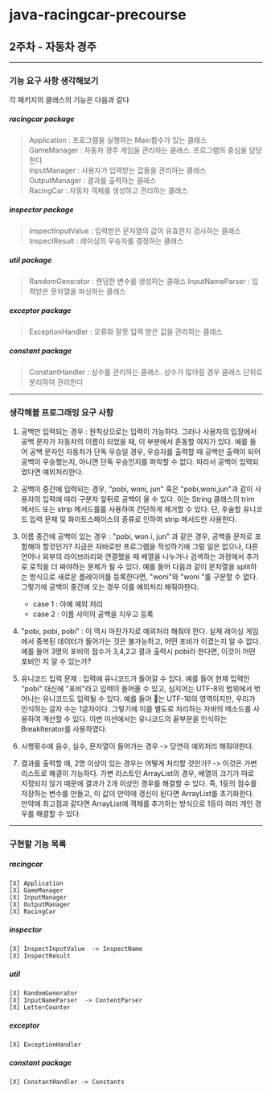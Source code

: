 # java-racingcar-precourse

## 2주차 - 자동차 경주

* * *  

### 기능 요구 사항 생각해보기

각 패키지의 클래스의 기능은 다음과 같다

##### racingcar package
> Application : 프로그램을 실행하는 Main함수가 있는 클래스  
> GameManager : 자동차 경주 게임을 관리하는 클래스. 프로그램의 중심을 담당한다  
> InputManager : 사용자가 입력받는 값들을 관리하는 클래스  
> OutputManager : 결과를 출력하는 클래스  
> RacingCar : 자동차 객체를 생성하고 관리하는 클래스
  
  
##### inspector package  
> InspectInputValue : 입력받은 문자열의 값이 유효한지 검사하는 클래스  
> InspectResult : 레이싱의 우승자를 결정하는 클래스
  
  
##### util package
> RandomGenerator : 랜덤한 변수를 생성하는 클래스
> InputNameParser : 입력받은 문자열을 파싱하는 클래스
  
  
##### exceptor package
> ExceptionHandler : 오류와 잘못 입력 받은 값을 관리하는 클래스
  
  
##### constant package
> ConstantHandler : 상수를 관리하는 클래스. 상수가 많아질 경우 클래스 단위로 분리하여 관리한다
  
* * *
  
### 생각해볼 프로그래밍 요구 사항
  
1. 공백만 입력되는 경우 :  원칙상으로는 입력이 가능하다. 그러나 사용자의 입장에서 공백 문자가 자동차의 이름이 되었을 때, 이 부분에서 혼동할 여지가 있다. 예를 들어 공백 문자인 자동차가 단독 우승일 경우, 우승자를 출력할 때 공백만 출력이 되어 공백이 우승했는지, 아니면 단독 우승인지를 파악할 수 없다. 따라서 공백이 입력되었다면 예외처리한다.  
  
2. 공백이 중간에 입력되는 경우, "pobi, woni, jun" 혹은 "pobi,woni,jun"과 같이 사용자의 입력에 따라 구분자 앞뒤로 공백이 올 수 있다. 이는 String 클래스의 trim 메서드 또는 strip 메서드를를 사용하여 간단하게 제거할 수 있다. 단, 후술할 유니코드 입력 문제 및 화이트스페이스의 종류로 인하여 strip 메서드만 사용한다.  

3. 이름 중간에 공백이 있는 경우 : "pobi, won i, jun" 과 같은 경우, 공백을 문자로 포함해야 할것인가? 지금은 자바로만 프로그램을 작성하기에 그럴 일은 없으나, 다른 언어나 외부의 라이브러리와 연결했을 때 배열을 나누거나 검색하는 과정에서 추가로 로직을 더 짜야하는 문제가 될 수 있다. 예를 들어 다음과 같이 문자열을 split하는 방식으로 새로운 플레이어를 등록한다면, "woni"와 "woni "를 구분할 수 없다. 그렇기에 공백이 중간에 오는 경우 이를 예외처리 해줘야한다.  
	- case 1 : 아예 예외 처리
	- case 2 : 이름 사이의 공백을 지우고 등록  
  
4.  "pobi, pobi, pobi" : 이 역시 마찬가지로 예외처리 해줘야 한다. 실제 레이싱 게임에서 중복된 데이터가 들어가는 것은 불가능하고, 어떤 포비가 이겼는지 알 수 없다. 예를 들어 3명의 포비의 점수가 3,4,2고 결과 출력시 pobi라 한다면, 이것이 어떤 포비인 지 알 수 있는가?  
  
5. 유니코드 입력 문제 : 입력에 유니코드가 들어갈 수 있다. 예를 들어 현재 입력인 "pobi" 대신에 "포비"라고 입력이 들어올 수 있고, 심지어는 UTF-8의 범위에서 벗어나는 유니코드도 입력될 수 있다. 예를 들어 🤔는 UTF-16의 영역이지만, 우리가 인식하는 글자 수는 1글자이다. 그렇기에 이를 별도로 처리하는 자바의 메소드를 사용하여 계산할 수 있다. 이번 미션에서는 유니코드의 끝부분을 인식하는 BreakIterator를 사용하였다.
  
6. 시행횟수에 음수, 실수, 문자열이 들어가는 경우 -> 당연히 예외처리 해줘야한다.  
  
7. 결과를 출력할 때, 2명 이상이 있는 경우는 어떻게 처리할 것인가? -> 이것은 가변리스트로 해결이 가능하다. 가변 리스트인 ArrayList의 경우, 배열의 크기가 따로 지정되지 않기 때문에 결과가 2개 이상인 경우를 해결할 수 있다. 즉, 1등의 점수를 저장하는 변수를 만들고, 이 값이 만약에 갱신이 된다면 ArrayList를 초기화한다. 만약에 최고점과 같다면 ArrayList에 객체를 추가하는 방식으로 1등이 여러 개인 경우를 해결할 수 있다.

* * *

### 구현할 기능 목록  
  
##### racingcar  
	[X] Application  
	[X] GameManager  
	[X] InputManager  
	[X] OutputManager  
	[X] RacingCar  
  
##### inspector  
	[X] InspectInputValue  -> InspectName
	[X] InspectResult  
  
 ##### util  
 	[X] RandomGenerator  
	[X] InputNameParser  -> ContentParser
	[X] LetterCounter
  
##### exceptor
	[X] ExceptionHandler  
  
##### constant package
	[X] ConstantHandler -> Constants